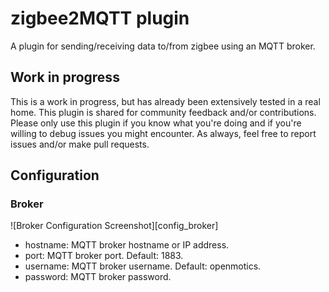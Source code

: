 # zigbee2MQTT plugin
A plugin for sending/receiving data to/from zigbee using an MQTT broker.

## Work in progress

This is a work in progress, but has already been extensively tested in a real home. This plugin is shared for community feedback and/or contributions. Please only use this plugin if you know what you're doing and if you're willing to debug issues you might encounter. As always, feel free to report issues and/or make pull requests.

## Configuration

### Broker

![Broker Configuration Screenshot][config_broker]

* hostname: MQTT broker hostname or IP address.
* port: MQTT broker port. Default: 1883.
* username: MQTT broker username. Default: openmotics.
* password: MQTT broker password.
